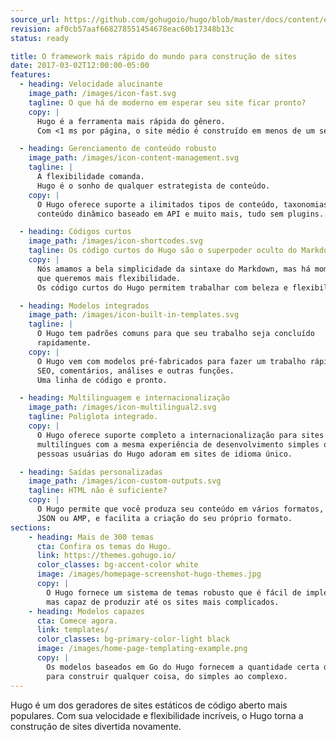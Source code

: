 ```yaml
---
source_url: https://github.com/gohugoio/hugo/blob/master/docs/content/en/_index.md
revision: af0cb57aaf668278551454678eac60b17348b13c
status: ready

title: O framework mais rápido do mundo para construção de sites
date: 2017-03-02T12:00:00-05:00
features:
  - heading: Velocidade alucinante
    image_path: /images/icon-fast.svg
    tagline: O que há de moderno em esperar seu site ficar pronto?
    copy: |
      Hugo é a ferramenta mais rápida do gênero.
      Com <1 ms por página, o site médio é construído em menos de um segundo.

  - heading: Gerenciamento de conteúdo robusto
    image_path: /images/icon-content-management.svg
    tagline: |
      A flexibilidade comanda.
      Hugo é o sonho de qualquer estrategista de conteúdo.
    copy: |
      O Hugo oferece suporte a ilimitados tipos de conteúdo, taxonomias, menus,
      conteúdo dinâmico baseado em API e muito mais, tudo sem plugins.

  - heading: Códigos curtos
    image_path: /images/icon-shortcodes.svg
    tagline: Os código curtos do Hugo são o superpoder oculto do Markdown.
    copy: |
      Nós amamos a bela simplicidade da sintaxe do Markdown, mas há momentos em
      que queremos mais flexibilidade.
      Os código curtos do Hugo permitem trabalhar com beleza e flexibilidade.

  - heading: Modelos integrados
    image_path: /images/icon-built-in-templates.svg
    tagline: |
      O Hugo tem padrões comuns para que seu trabalho seja concluído
      rapidamente.
    copy: |
      O Hugo vem com modelos pré-fabricados para fazer um trabalho rápido de
      SEO, comentários, análises e outras funções.
      Uma linha de código e pronto.

  - heading: Multilinguagem e internacionalização
    image_path: /images/icon-multilingual2.svg
    tagline: Poliglota integrado.
    copy: |
      O Hugo oferece suporte completo a internacionalização para sites
      multilíngues com a mesma experiência de desenvolvimento simples que as
      pessoas usuárias do Hugo adoram em sites de idioma único.

  - heading: Saídas personalizadas
    image_path: /images/icon-custom-outputs.svg
    tagline: HTML não é suficiente?
    copy: |
      O Hugo permite que você produza seu conteúdo em vários formatos, incluindo
      JSON ou AMP, e facilita a criação do seu próprio formato.
sections:
    - heading: Mais de 300 temas
      cta: Confira os temas do Hugo.
      link: https://themes.gohugo.io/
      color_classes: bg-accent-color white
      image: /images/homepage-screenshot-hugo-themes.jpg
      copy: |
        O Hugo fornece um sistema de temas robusto que é fácil de implementar,
        mas capaz de produzir até os sites mais complicados.
    - heading: Modelos capazes
      cta: Comece agora.
      link: templates/
      color_classes: bg-primary-color-light black
      image: /images/home-page-templating-example.png
      copy: |
        Os modelos baseados em Go do Hugo fornecem a quantidade certa de lógica
        para construir qualquer coisa, do simples ao complexo.
---
```


Hugo é um dos geradores de sites estáticos de código aberto mais populares.
Com sua velocidade e flexibilidade incríveis, o Hugo torna a construção de sites
divertida novamente.

